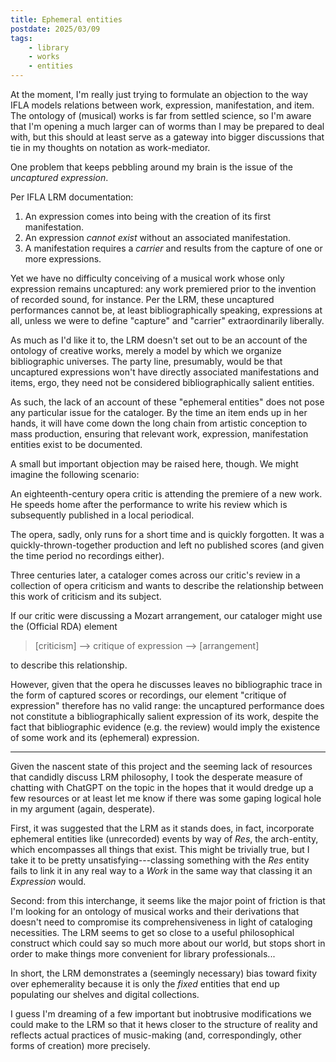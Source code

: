 ```yaml
---
title: Ephemeral entities
postdate: 2025/03/09
tags:
    - library
    - works
    - entities
---
```


<!-- At the nascent stage of this little research project, I've been so starving for candid, well-informed discussion of the bones of the LRM, that I took a truly desperate measure and spoke to ChatGPT on the topic. -->

At the moment, I'm really just trying to formulate an objection to the way IFLA models relations between work, expression, manifestation, and item. The ontology of (musical) works is far from settled science, so I'm aware that I'm opening a much larger can of worms than I may be prepared to deal with, but this should at least serve as a gateway into bigger discussions that tie in my thoughts on notation as work-mediator.

One problem that keeps pebbling around my brain is the issue of the *uncaptured expression*.

Per IFLA LRM documentation:
1. An expression comes into being with the creation of its first manifestation.
2. An expression *cannot exist* without an associated manifestation.
3. A manifestation requires a *carrier* and results from the capture of one or more expressions.

Yet we have no difficulty conceiving of a musical work whose only expression remains uncaptured: any work premiered prior to the invention of recorded sound, for instance. Per the LRM, these uncaptured performances cannot be, at least bibliographically speaking, expressions at all, unless we were to define "capture" and "carrier" extraordinarily liberally.

As much as I'd like it to, the LRM doesn't set out to be an account of the ontology of creative works, merely a model by which we organize bibliographic universes.
The party line, presumably, would be that uncaptured expressions won't have directly associated manifestations and items, ergo, they need not be considered bibliographically salient entities.

As such, the lack of an account of these "ephemeral entities" does not pose any particular issue for the cataloger. By the time an item ends up in her hands, it will have come down the long chain from artistic conception to mass production, ensuring that relevant work, expression, manifestation entities exist to be documented.

A small but important objection may be raised here, though. We might imagine the following scenario: 

An eighteenth-century opera critic is attending the premiere of a new work. He speeds home after the performance to write his review which is subsequently published in a local periodical.

The opera, sadly, only runs for a short time and is quickly forgotten. It was a quickly-thrown-together production and left no published scores (and given the time period no recordings either). 

Three centuries later, a cataloger comes across our critic's review in a collection of opera criticism and wants to describe the relationship between this work of criticism and its subject.

If our critic were discussing a Mozart arrangement, our cataloger might use the (Official RDA) element

> [criticism] --> critique of expression --> [arrangement]

to describe this relationship.

However, given that the opera he discusses leaves no bibliographic trace in the form of captured scores or recordings, our element "critique of expression" therefore has no valid range: the uncaptured performance does not constitute a bibliographically salient expression of its work, despite the fact that bibliographic evidence (e.g. the review) would imply the existence of some work and its (ephemeral) expression.

---

Given the nascent state of this project and the seeming lack of resources that candidly discuss LRM philosophy, I took the desperate measure of chatting with ChatGPT on the topic in the hopes that it would dredge up a few resources or at least let me know if there was some gaping logical hole in my argument (again, desperate).

First, it was suggested that the LRM as it stands does, in fact, incorporate ephemeral entities like (unrecorded) events by way of *Res*, the arch-entity, which encompasses all things that exist. This might be trivially true, but I take it to be pretty unsatisfying---classing something with the *Res* entity fails to link it in any real way to a *Work* in the same way that classing it an *Expression* would.

Second: from this interchange, it seems like the major point of friction is that I'm looking for an ontology of musical works and their derivations that doesn't need to compromise its comprehensiveness in light of cataloging necessities. The LRM seems to get so close to a useful philosophical construct which could say so much more about our world, but stops short in order to make things more convenient for library professionals...

In short, the LRM demonstrates a (seemingly necessary) bias toward fixity over ephemerality because it is only the *fixed* entities that end up populating our shelves and digital collections.

I guess I'm dreaming of a few important but inobtrusive modifications we could make to the LRM so that it hews closer to the structure of reality and reflects actual practices of music-making (and, correspondingly, other forms of creation) more precisely.
